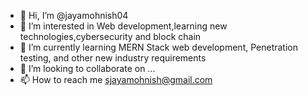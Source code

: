 - 👋 Hi, I’m @jayamohnish04
- 👀 I’m interested in Web development,learning new technologies,cybersecurity and block chain
- 🌱 I’m currently learning MERN Stack web development, Penetration testing, and other new industry requirements
- 💞️ I’m looking to collaborate on ...
- 📫 How to reach me sjayamohnish@gmail.com

<!---
jayamohnish04/jayamohnish04 is a ✨ special ✨ repository because its `README.md` (this file) appears on your GitHub profile.
You can click the Preview link to take a look at your changes.
--->

